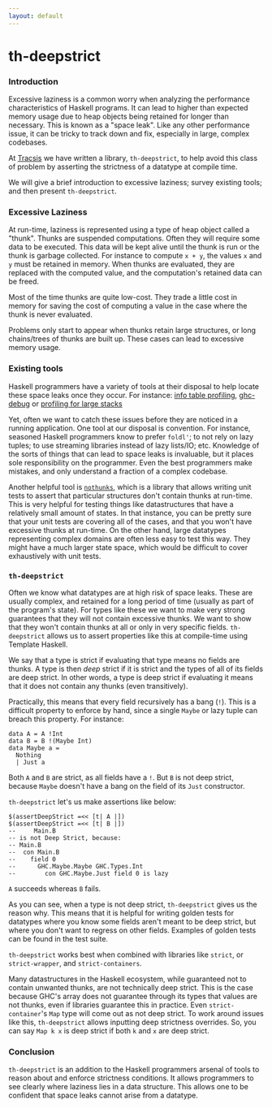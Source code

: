 ```yaml
---
layout: default
---
```


# th-deepstrict

### Introduction

Excessive laziness is a common worry when analyzing the performance characteristics of Haskell programs. 
It can lead to higher than expected memory usage due to heap objects being retained for longer than necessary.
This is known as a "space leak". 
Like any other performance issue, it can be tricky to track down and fix, especially in large, complex codebases.

At [Tracsis](https://tracsis.com) we have written a library, `th-deepstrict`, to help avoid this class of problem by asserting the strictness of a datatype at compile time.

We will give a brief introduction to excessive laziness; survey existing tools; and then present `th-deepstrict`.

### Excessive Laziness

At run-time, laziness is represented using a type of heap object called a "thunk". 
Thunks are suspended computations. Often they will require some data to be executed. 
This data will be kept alive until the thunk is run or the thunk is garbage collected. 
For instance to compute `x + y`, the values `x` and `y` must be retained in memory.
When thunks are evaluated, they are replaced with the computed value, 
and the computation's retained data can be freed. 

Most of the time thunks are quite low-cost. They trade a little cost in memory for saving
the cost of computing a value in the case where the thunk is never evaluated.

Problems only start to appear when thunks retain large structures, or long chains/trees of thunks are built up.
These cases can lead to excessive memory usage.

### Existing tools
Haskell programmers have a variety of tools at their disposal to help locate these space leaks 
once they occur. For instance: 
[info table profiling](https://well-typed.com/blog/2021/01/first-look-at-hi-profiling-mode/), [ghc-debug](https://ghc.gitlab.haskell.org/ghc-debug/) or [profiling for large stacks](https://neilmitchell.blogspot.com/2015/09/detecting-space-leaks.html)

Yet, often we want to catch these issues before they are noticed in a running application.
One tool at our disposal is convention. For instance, seasoned Haskell programmers know to prefer `foldl'`; to not rely on lazy tuples; to use streaming libraries instead of lazy lists/IO; etc. Knowledge of the sorts of things that can lead to space leaks is invaluable, but it places sole responsibility on the programmer.
Even the best programmers make mistakes, and only understand a fraction of a complex codebase.

Another helpful tool is [`nothunks`](https://hackage.haskell.org/package/nothunks), which is a library that allows writing unit tests to assert that particular structures don't contain thunks at run-time. This is very helpful for testing things like datastructures that have a relatively small amount of states. 
In that instance, you can be pretty sure that your unit tests are covering all of the cases, and that you won't have excessive thunks at run-time. 
On the other hand, large datatypes representing complex domains are often less easy to test this way. They might have a much larger state space, which would be difficult to cover exhaustively with unit tests.

### `th-deepstrict`

Often we know what datatypes are at high risk of space leaks. These are usually complex, and retained for a long period of time (usually as part of the program's state).
For types like these we want to make very strong guarantees that they will not contain excessive thunks. We want to show that they won't contain thunks at all or only in very specific fields. `th-deepstrict` allows us to assert properties like this at compile-time using Template Haskell.

We say that a type is strict if evaluating that type means no fields are thunks. A type is then *deep* strict if it is strict and the types of all of its fields are deep strict.
In other words, a type is deep strict if evaluating it means that it does not contain any thunks (even transitively).

Practically, this means that every field recursively has a bang (`!`). This is a difficult property to enforce by hand, since a single `Maybe` or lazy tuple can breach this property. For instance:
```
data A = A !Int
data B = B !(Maybe Int)
data Maybe a = 
  Nothing
  | Just a
```
Both `A` and `B` are strict, as all fields have a `!`. But `B` is not deep strict, because `Maybe` doesn't have a bang on the field of its `Just` constructor.

`th-deepstrict` let's us make assertions like below:
```
$(assertDeepStrict =<< [t| A |])
$(assertDeepStrict =<< [t| B |])
--     Main.B
-- is not Deep Strict, because:
-- Main.B
--  con Main.B
--    field 0
--      GHC.Maybe.Maybe GHC.Types.Int 
--        con GHC.Maybe.Just field 0 is lazy
```
`A` succeeds whereas `B` fails. 

As you can see, when a type is not deep strict, `th-deepstrict` gives us the reason why.
This means that it is helpful for writing golden tests for datatypes where you know some fields aren't meant to be deep strict, but where you don't want to regress on other fields.
Examples of golden tests can be found in the test suite.

`th-deepstrict` works best when combined with libraries like `strict`, or `strict-wrapper`, and `strict-containers`.

Many datastructures in the Haskell ecosystem, while guaranteed not to contain unwanted thunks, are not technically deep strict.
This is the case because GHC's array does not guarantee through its types that values are not thunks, even if libraries guarantee this in practice.
Even `strict-container`'s `Map` type will come out as not deep strict. To work around issues like this, `th-deepstrict` allows inputting deep strictness overrides.
So, you can say `Map k x` is deep strict if both `k` and `x` are deep strict.

### Conclusion

`th-deepstrict` is an addition to the Haskell programmers arsenal of tools to reason about and enforce strictness conditions.
It allows programmers to see clearly where laziness lies in a data structure. 
This allows one to be confident that space leaks cannot arise from a datatype.
